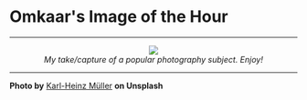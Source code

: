 # Omkaar's Image of the Hour

---

<div align="center">

<a href="https://unsplash.com/photos/two-gannets-display-affection-g-Xh32UJXPc">
  <img src="https://images.unsplash.com/photo-1748901999935-2234cfb6d812?crop=entropy&cs=tinysrgb&fit=max&fm=jpg&ixid=M3w3NjA2Nzh8MHwxfHJhbmRvbXx8fHx8fHx8fDE3NTA4NzQ0MDB8&ixlib=rb-4.1.0&q=80&w=1080" style="max-width:100%; height:auto;">
</a>

<br>
<i>My take/capture of a popular photography subject. Enjoy!</i>

</div>

---

**Photo by** [Karl-Heinz Müller](https://unsplash.com/@khmuller) **on Unsplash**
